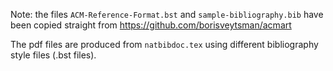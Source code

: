 Note: the files `ACM-Reference-Format.bst` and `sample-bibliography.bib` have been copied straight from https://github.com/borisveytsman/acmart

The pdf files are produced from `natbibdoc.tex` using different bibliography style files (.bst files).
